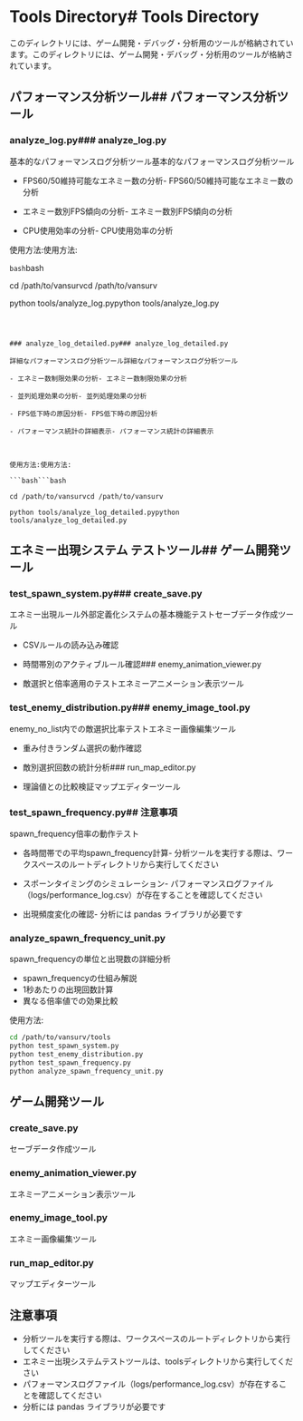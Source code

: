 # Tools Directory# Tools Directory



このディレクトリには、ゲーム開発・デバッグ・分析用のツールが格納されています。このディレクトリには、ゲーム開発・デバッグ・分析用のツールが格納されています。



## パフォーマンス分析ツール## パフォーマンス分析ツール



### analyze_log.py### analyze_log.py

基本的なパフォーマンスログ分析ツール基本的なパフォーマンスログ分析ツール

- FPS60/50維持可能なエネミー数の分析- FPS60/50維持可能なエネミー数の分析

- エネミー数別FPS傾向の分析- エネミー数別FPS傾向の分析

- CPU使用効率の分析- CPU使用効率の分析



使用方法:使用方法:

```bash```bash

cd /path/to/vansurvcd /path/to/vansurv

python tools/analyze_log.pypython tools/analyze_log.py

``````



### analyze_log_detailed.py### analyze_log_detailed.py

詳細なパフォーマンスログ分析ツール詳細なパフォーマンスログ分析ツール

- エネミー数制限効果の分析- エネミー数制限効果の分析

- 並列処理効果の分析- 並列処理効果の分析

- FPS低下時の原因分析- FPS低下時の原因分析

- パフォーマンス統計の詳細表示- パフォーマンス統計の詳細表示



使用方法:使用方法:

```bash```bash

cd /path/to/vansurvcd /path/to/vansurv

python tools/analyze_log_detailed.pypython tools/analyze_log_detailed.py

``````



## エネミー出現システム テストツール## ゲーム開発ツール



### test_spawn_system.py### create_save.py

エネミー出現ルール外部定義化システムの基本機能テストセーブデータ作成ツール

- CSVルールの読み込み確認

- 時間帯別のアクティブルール確認### enemy_animation_viewer.py

- 敵選択と倍率適用のテストエネミーアニメーション表示ツール



### test_enemy_distribution.py### enemy_image_tool.py

enemy_no_list内での敵選択比率テストエネミー画像編集ツール

- 重み付きランダム選択の動作確認

- 敵別選択回数の統計分析### run_map_editor.py

- 理論値との比較検証マップエディターツール



### test_spawn_frequency.py## 注意事項

spawn_frequency倍率の動作テスト

- 各時間帯での平均spawn_frequency計算- 分析ツールを実行する際は、ワークスペースのルートディレクトリから実行してください

- スポーンタイミングのシミュレーション- パフォーマンスログファイル（logs/performance_log.csv）が存在することを確認してください

- 出現頻度変化の確認- 分析には pandas ライブラリが必要です

### analyze_spawn_frequency_unit.py
spawn_frequencyの単位と出現数の詳細分析
- spawn_frequencyの仕組み解説
- 1秒あたりの出現回数計算
- 異なる倍率値での効果比較

使用方法:
```bash
cd /path/to/vansurv/tools
python test_spawn_system.py
python test_enemy_distribution.py
python test_spawn_frequency.py
python analyze_spawn_frequency_unit.py
```

## ゲーム開発ツール

### create_save.py
セーブデータ作成ツール

### enemy_animation_viewer.py
エネミーアニメーション表示ツール

### enemy_image_tool.py
エネミー画像編集ツール

### run_map_editor.py
マップエディターツール

## 注意事項

- 分析ツールを実行する際は、ワークスペースのルートディレクトリから実行してください
- エネミー出現システムテストツールは、toolsディレクトリから実行してください
- パフォーマンスログファイル（logs/performance_log.csv）が存在することを確認してください
- 分析には pandas ライブラリが必要です